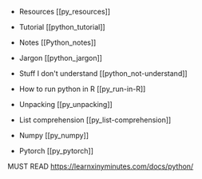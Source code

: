 - Resources [[py_resources]]

- Tutorial [[python_tutorial]]

- Notes [[Python_notes]]

- Jargon [[python_jargon]]

- Stuff I don't understand [[python_not-understand]]

- How to run python in R [[py_run-in-R]]



- Unpacking [[py_unpacking]]


- List comprehension [[py_list-comprehension]]


- Numpy [[py_numpy]]


- Pytorch [[py_pytorch]]

MUST READ
https://learnxinyminutes.com/docs/python/